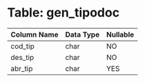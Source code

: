 # Table: gen_tipodoc

| Column Name | Data Type | Nullable |
|-------------|-----------|----------|
| cod_tip | char | NO |
| des_tip | char | NO |
| abr_tip | char | YES |

